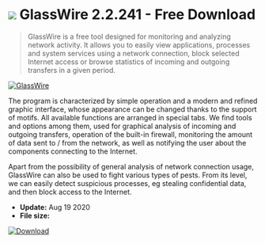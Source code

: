 # ![](https://cdn.softexe.net/static/icon/f/glasswire-9080.png) GlassWire 2.2.241 - Free Download

> GlassWire is a free tool designed for monitoring and analyzing network activity. It allows you to easily view applications, processes and system services using a network connection, block selected Internet access or browse statistics of incoming and outgoing transfers in a given period.

[![GlassWire](https://gallery.dpcdn.pl/imgc/Tools/54106/g_-_420x350_1.5_-_x20140911223917_0.png)](https://softexe.net/win/internet/other/glasswire:aRhR.html)

The program is characterized by simple operation and a modern and refined graphic interface, whose appearance can be changed thanks to the support of motifs. All available functions are arranged in special tabs. We find tools and options among them, used for graphical analysis of incoming and outgoing transfers, operation of the built-in firewall, monitoring the amount of data sent to / from the network, as well as notifying the user about the components connecting to the Internet.
 
 Apart from the possibility of general analysis of network connection usage, GlassWire can also be used to fight various types of pests. From its level, we can easily detect suspicious processes, eg stealing confidential data, and then block access to the Internet.


- **Update:** Aug 19 2020
- **File size:** 

[![Download](https://cdn.softexe.net/static/img/download.png)](https://softexe.net/win/internet/other/glasswire:aRhR.html)

